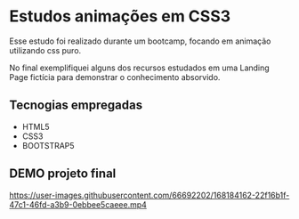 # Estudos animações em CSS3
<p>Esse estudo foi realizado durante um bootcamp, focando em animação utilizando css puro.</p>
<p>No final exemplifiquei alguns dos recursos estudados em uma Landing Page fictícia para demonstrar o conhecimento absorvido.</p>

## Tecnogias empregadas 
<ul>
  <li>HTML5</li>
  <li>CSS3</li>
  <li>BOOTSTRAP5</li>
</ul>

## DEMO projeto final

https://user-images.githubusercontent.com/66692202/168184162-22f16b1f-47c1-46fd-a3b9-0ebbee5caeee.mp4
